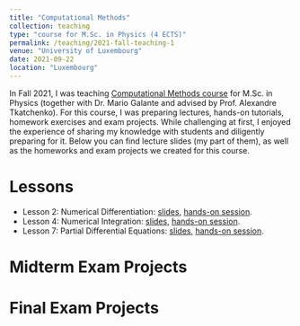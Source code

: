 ```yaml
---
title: "Computational Methods"
collection: teaching
type: "course for M.Sc. in Physics (4 ECTS)"
permalink: /teaching/2021-fall-teaching-1
venue: "University of Luxembourg"
date: 2021-09-22
location: "Luxembourg"
---
```


In Fall 2021, I was teaching [Computational Methods course](https://almaz-khabibrakhmanov.github.io/files/teaching/CompMethods/Computational_Methods_AY_21_22.pdf) for M.Sc. in Physics (together with Dr. Mario Galante and advised by Prof. Alexandre Tkatchenko). For this course, I was preparing lectures, hands-on tutorials, homework exercises and exam projects. While challenging at first, I enjoyed the experience of sharing my knowledge with students and diligently preparing for it. Below you can find lecture slides (my part of them), as well as the homeworks and exam projects we created for this course.

Lessons
======
* Lesson 2: Numerical Differentiation: [slides](https://almaz-khabibrakhmanov.github.io/files/teaching/CompMethods/Lesson2_Slides.pdf), [hands-on session](https://almaz-khabibrakhmanov.github.io/files/teaching/CompMethods/Lesson2_HandsOn.pdf).
* Lesson 4: Numerical Integration: [slides](https://almaz-khabibrakhmanov.github.io/files/teaching/CompMethods/Lesson4_Slides.pdf), [hands-on session](https://almaz-khabibrakhmanov.github.io/files/teaching/CompMethods/Lesson4_HandsOn.pdf).
* Lesson 7: Partial Differential Equations: [slides](https://almaz-khabibrakhmanov.github.io/files/teaching/CompMethods/Lesson7_Slides.pdf), [hands-on session](https://almaz-khabibrakhmanov.github.io/files/teaching/CompMethods/Lesson7_HandsOn.pdf).


Midterm Exam Projects
======

Final Exam Projects
======
